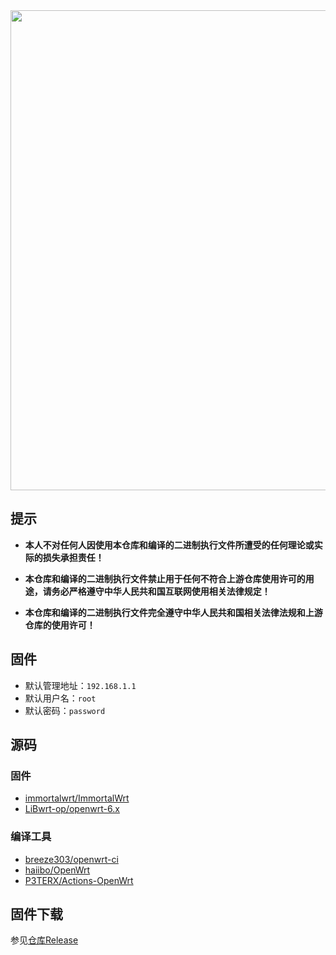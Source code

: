 <img width="768" src="https://github.com/openwrt/openwrt/blob/main/include/logo.png"/>

## 提示

- **本人不对任何人因使用本仓库和编译的二进制执行文件所遭受的任何理论或实际的损失承担责任！**

- **本仓库和编译的二进制执行文件禁止用于任何不符合上游仓库使用许可的用途，请务必严格遵守中华人民共和国互联网使用相关法律规定！**

- **本仓库和编译的二进制执行文件完全遵守中华人民共和国相关法律法规和上游仓库的使用许可！**

## 固件

- 默认管理地址：`192.168.1.1`
- 默认用户名：`root`
- 默认密码：`password`

## 源码

### 固件

- [immortalwrt/ImmortalWrt](https://github.com/immortalwrt/immortalwrt)
- [LiBwrt-op/openwrt-6.x](https://github.com/LiBwrt-op/openwrt-6.x)


### 编译工具

- [breeze303/openwrt-ci](https://github.com/breeze303/openwrt-ci)
- [haiibo/OpenWrt](https://github.com/haiibo/OpenWrt)
- [P3TERX/Actions-OpenWrt](https://github.com/P3TERX/Actions-OpenWrt)

## 固件下载

参见[仓库Release](https://github.com/cv2wx/libwrt-ipq-build/releases)
